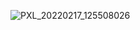 ![PXL_20220217_125508026](https://github.com/user-attachments/assets/fcd25b4b-125d-43ba-98c3-2f106adda6e0)
